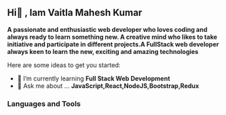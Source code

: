 ## Hi👋 , Iam Vaitla Mahesh Kumar

 **A passionate and enthusiastic web developer who loves coding and always ready to learn something new. A creative mind who likes to take initiative and participate in different projects.A FullStack web developer always keen to learn the new, exciting and amazing technologies**

Here are some ideas to get you started:

- 🌱 I’m currently learning  **Full Stack Web Development**
- 💬 Ask me about ... **JavaScript,React,NodeJS,Bootstrap,Redux**

### Languages and Tools  

